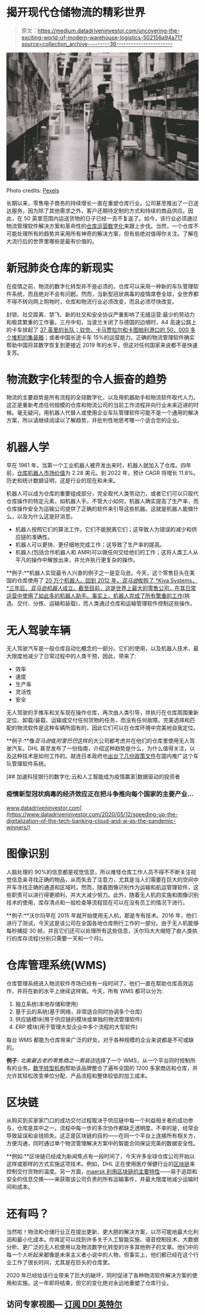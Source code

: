 # 揭开现代仓储物流的精彩世界

> 原文：<https://medium.datadriveninvestor.com/uncovering-the-exciting-world-of-modern-warehouse-logistics-502156a94a71?source=collection_archive---------36----------------------->

![](img/31302efe2cb6dda2205829198c16bd02.png)

Photo credits: [Pexels](https://www.pexels.com/photo/men-going-around-a-warehouse-1797428/)

长期以来，零售电子商务的持续增长一直在重塑仓库行业。公司甚至推出了一日送达服务，因为除了其他需求之外，客户还期待定制的方式和持续的商品供应。因此，在 50 英里范围内运送货物的日子已经一去不复返了。如今，该行业必须通过物流管理软件解决方案和革命性的[仓库运营数字化](https://www.fpt-software.com/industries/digital-logistics/)来跟上步伐。当然，一个仓库不可能处理所有的趋势并采用所有神奇的解决方案，但有些绝对值得你关注。了解在大流行后的世界里哪些是最有价值的。

# 新冠肺炎仓库的新现实

在疫情之前，物流的数字化转型并不是必须的。仓库可以采用一种新的车队管理软件系统，而且绝对不会有问题。然而，当新型冠状病毒的疫情席卷全球，全世界都不得不转向网上购物时，仓库和物流行业必须改变，而且必须尽快改变。

封锁、社交距离、禁飞、新的社交和安全协议严重影响了无缝运营:最少的劳动力和极其繁重的工作量。三月中旬，当波兰关闭了与德国的边境时，A4 高速公路上的卡车排起了 [37 英里的长队；](https://www.businessinsider.com/coronavirus-europe-borders-shut-trucks-traffic-jam-2020-3?IR=T)[钦奈、卡马贾拉尔和卡图帕利港口的 50，000 多个堆积的集装箱](https://www.thehindubusinessline.com/economy/logistics/over-50000-containers-stuck-at-3-major-ports-in-chennai/article31263262.ece)；或者中国长途卡车 15%的运营能力。正确的物流管理软件确实帮助中国将其数字恢复到更接近 2019 年的水平，但这对任何国家来说都不是快速复苏。

# 物流数字化转型的令人振奋的趋势

物流的主要趋势是所有流程的全球数字化，以及用机器助手和物流软件取代人力。这正是重新考虑任何规模的仓库和物流公司的当前工作流程并向行业未来迈进的时候。毫无疑问，用机器人代替人或使用企业车队管理软件可能不是一个通用的解决方案，所以请继续阅读以了解趋势，并批判性地思考哪一个适合您的企业。

# 机器人学

早在 1961 年，当第一个工业机器人被开发出来时，机器人就加入了仓库。四年前，[仓库机器人市场价值](https://www.marketsandmarkets.com/Market-Reports/warehouse-robotic-market-128876258.html)为 2.28 美元。到 2022 年，预计 CAGR 将增长 11.8%。历史和统计数据证明，这是行业的现在和未来。

机器人可以成为仓库的重要组成部分，完全取代人类劳动力，或者它们可以只取代仓库操作的特定元素，如机器人手。不管大小如何，机器人确实提高了生产率，而仓库操作安全为运输公司提供了正确的软件来引导这些机器。这就是机器人能做什么，以及为什么这是好消息。

*   机器人按照它们的算法工作，它们不能脱离它们；这导致人为错误的减少和供应链的准确性。
*   机器人可以更快、更仔细地完成工作；这导致了生产率的提高。
*   机器人(包括合作机器人和 AMR)可以做任何交给他们的工作；这将人类工人从平凡的操作中解放出来，并允许执行更复杂的操作。

**例子:**机器人实现最令人兴奋的例子之一是亚马逊。今天，这个零售巨头在美国的仓库使用了 [20 万个机器人。回到 2012 年，*亚马逊*收购了 *Kiva Systems，*三年后，*亚马逊机器人*成立。截至目前，这是世界上最大的零售公司，在其日常运营中使用了如此多的机器人助手。事实上，](https://roboticsandautomationnews.com/2020/01/21/amazon-now-has-200000-robots-working-in-its-warehouses/28840/)[机器人完成了所有繁重的工作](https://youtu.be/HSA5Bq-1fU4)(挑选、交付、分拣、运输和装载)，而人类通过仓库和运输管理软件控制这些操作。

# 无人驾驶车辆

无人驾驶汽车是一般仓库自动化概念的一部分。它们的使用，以及机器人技术，最大限度地减少了日常过程中的人类干预，因此，带来了:

*   效率
*   速度
*   生产率
*   灵活性
*   安全

无人驾驶的手推车和叉车现在操作仓库，再次由人类引导，并执行在仓库周围重新定位、卸载/装载、运输或交付任何货物的任务，而没有任何故障。完美选择和匹配的物流软件是这种车辆所固有的，因此它们可以在仓库环境中完美地自我定位。

**例子:**像*亚马逊*或*阿里巴巴*这样的大公司都考虑并在他们的仓库里使用无人驾驶汽车。DHL 甚至发布了一份指南，介绍这种趋势是什么，为什么值得关注，以及这种技术是如何工作的。就连日本政府也[出台了几份政策文件](https://www.mlit.go.jp/seisakutokatsu/freight/seisakutokatsu_freight_tk1_000128.html)在国内推广这个车队管理软件系统。

[](https://www.datadriveninvestor.com/2020/05/12/speeding-up-the-digitalization-of-the-tech-banking-cloud-and-ai-as-the-pandemic-winners/) [## 加速科技银行的数字化:云和人工智能成为疫情赢家|数据驱动的投资者

### 疫情新型冠状病毒的经济效应正在把斗争推向每个国家的主要产业…

www.datadriveninvestor.com](https://www.datadriveninvestor.com/2020/05/12/speeding-up-the-digitalization-of-the-tech-banking-cloud-and-ai-as-the-pandemic-winners/) 

# 图像识别

人脑处理的 90%的信息都是视觉信息，所以难怪仓库工作人员不得不不断关注视觉信息来寻找正确的物品，从而失去了注意力，尤其是当人们需要在巨大的空间中开车寻找正确的通道和区域时。然而，随着图像识别作为运输和航运管理软件，这些职责可以进行得更顺利，并大大减少努力。此外，随着无人机的实施和图像识别技术的使用，库存清点和一般检查等流程现在可以在没有员工的情况下进行。

**例子:**沃尔玛早在 2015 年就开始使用无人机，那是专有技术。2016 年，他们进行了测试，今天这是该公司在全国各地仓库例行工作的一部分。由于无人机能够每秒捕捉 30 帧，并且它们还可以处理所有这些信息，沃尔玛大大缩短了由人类执行的库存流程(分别只需要一天和一个月)。

# 仓库管理系统(WMS)

仓库管理系统进入物流软件市场已经有一段时间了。他们一直在帮助仓库高效运作，并将在新的水平上继续这样做。今天，所有 WMS 都可以分为:

1.  独立系统(本地存储和使用)
2.  基于云的系统(基于网络，非常适合同时协调多个仓库)
3.  供应链模块(用于供应链的模块或单独的物流管理软件)
4.  ERP 模块(用于管理大型企业中多个流程的大型软件)

每台 WMS 都能为仓库带来广泛的好处，对于各种规模的企业来说都是不可或缺的。

**例子:** *北美最古老的零售商之一男装店*选择了一个 WMS，从一个平台同时控制所有的业务。[数字转型机构](https://www.fpt-software.com/industries/digital-logistics/)帮助该品牌整合了遍布全国的 1200 多家商店和仓库，并允许其轻松改变单位分配、产品流程和整体较低的加工成本。

# 区块链

从购买到买家家门口的成功交付过程取决于供应链中每一个利益相关者的成功参与，仓库是其中之一。流程中每一步的多次协作都缺乏透明度，不幸的是，经常会导致延误和金钱损失。这正是区块链的目的——在同一个平台上连接所有相关方，方便沟通，同时通过单个物流管理解决方案中的智能合同保证完美的数据安全性。

**例如:**区块链已经成为新闻焦点有一段时间了，今天许多全球仓库公司开始以这样或那样的方式实施这项技术。例如，DHL 正在使用医疗保健行业的[区块链](https://www.ups.com/us/es/services/knowledge-center/article.page?kid=a0e2f652)来控制交付货物的温度。另一方面，[maersk 利用区块链的主要特性](https://venturebeat.com/2018/08/09/ibm-and-maersk-launch-blockchain-to-reduce-shipping-time-and-costs/)——易于追踪和安全的信息交换——来获取该公司负责的所有运输事件，并最大限度地减少运输时间和成本。

# 还有吗？

当然啦！物流和仓储行业正在提出更新、更大胆的解决方案，以尽可能地最大化利润和最小化成本。你肯定可以找到许多关于人工智能实施、语音控制技术、大数据分析、更广泛的无人机使用以及物流数字化转型的许多其他例子的文章。他们中的每一个人听起来都像是未来主义者小说中的人物，但事实上，他们都已经在这个行业工作了很长时间，尤其是在巨头的仓库里。

2020 年已经给该行业带来了巨大的破坏，同时促进了各种物流软件解决方案的使用和实施。这一年即将结束，但它的变化绝对永远地重塑了仓库行业。

## 访问专家视图— [订阅 DDI 英特尔](https://datadriveninvestor.com/ddi-intel)
